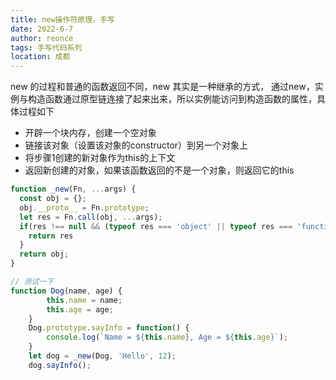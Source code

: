 ```yaml
---
title: new操作符原理，手写
date: 2022-6-7
author: reonce
tags: 手写代码系列
location: 成都  
---
```

new 的过程和普通的函数返回不同，new 其实是一种继承的方式， 通过new，实例与构造函数通过原型链连接了起来出来，所以实例能访问到构造函数的属性，具体过程如下

* 开辟一个块内存，创建一个空对象
* 链接该对象（设置该对象的constructor）到另一个对象上
* 将步骤1创建的新对象作为this的上下文
* 返回新创建的对象，如果该函数返回的不是一个对象，则返回它的this
~~~js
function _new(Fn, ...args) {
  const obj = {};
  obj.__proto__ = Fn.prototype;
  let res = Fn.call(obj, ...args);
  if(res !== null && (typeof res === 'object' || typeof res === 'function')) {
    return res
  }
  return obj;
}

// 测试一下
function Dog(name, age) {
        this.name = name;
        this.age = age;
    }
    Dog.prototype.sayInfo = function() {
        console.log(`Name = ${this.name}, Age = ${this.age}`);
    }
    let dog = _new(Dog, 'Hello', 12);
    dog.sayInfo();  
~~~

